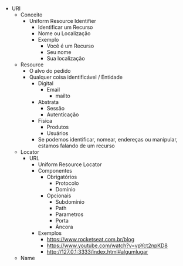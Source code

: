 - URI
    - Conceito
        - Uniform Resource Identifier
            - Identificar um Recurso
            - Nome ou Localização
            - Exemplo
                - Você é um Recurso
                - Seu nome
                - Sua localização
    - Resource
        - O alvo do pedido
        - Qualquer coisa identificável / Entidade
            - Digital
                - Email
                    - mailto
            - Abstrata
                - Sessão
                - Autenticação
            - Física
                - Produtos
                - Usuários
            - Se podemos identificar, nomear, endereças ou manipular, estamos falando de um recurso
    - Locator
        - URL
            - Uniform Resource Locator
            - Componentes
                - Obrigatórios
                    - Protocolo
                    - Domínio
                - Opcionais
                    - Subdomínio
                    - Path
                    - Parametros
                    - Porta
                    - Âncora
            - Exemplos
                - https://www.rocketseat.com.br/blog
                - https://www.youtube.com/watch?v=vpYct2npKD8
                - http://127.0.1:3333/index.html#algumlugar
    - Name